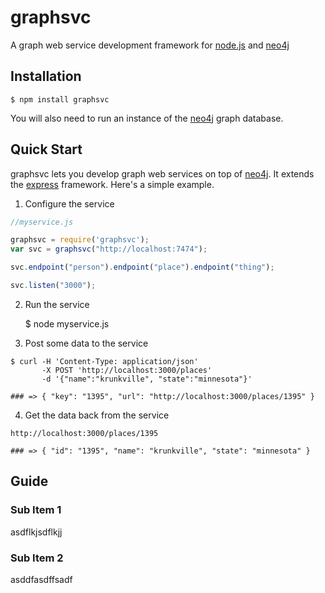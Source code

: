# graphsvc

A graph web service development framework for [node.js](nodejs.org) and [neo4j](neo4j.org)

## Installation

	$ npm install graphsvc
	
You will also need to run an instance of the [neo4j](http://neo4j.org) graph database.

## Quick Start

graphsvc lets you develop graph web services on top of [neo4j](neo4j.org).  It extends the [express](http://expressjs.com) framework.  Here's a simple example.

1. Configure the service

```js
//myservice.js

graphsvc = require('graphsvc');
var svc = graphsvc("http://localhost:7474");

svc.endpoint("person").endpoint("place").endpoint("thing");

svc.listen("3000");
```

2. Run the service

	$ node myservice.js

3. Post some data to the service

```console
$ curl -H 'Content-Type: application/json' 
	   -X POST 'http://localhost:3000/places' 
	   -d '{"name":"krunkville", "state":"minnesota"}'

### => { "key": "1395", "url": "http://localhost:3000/places/1395" }
```
	
4. Get the data back from the service

```console
http://localhost:3000/places/1395

### => { "id": "1395", "name": "krunkville", "state": "minnesota" }
```

## Guide

### Sub Item 1

asdflkjsdflkjj

### Sub Item 2

asddfasdffsadf
